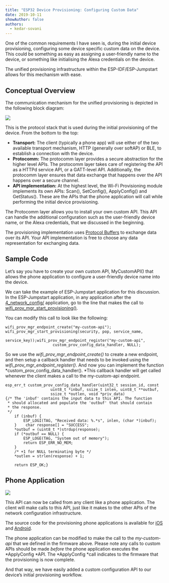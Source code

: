 ```yaml
---
title: "ESP32 Device Provisioning: Configuring Custom Data"
date: 2019-10-11
showAuthor: false
authors: 
  - kedar-sovani
---
```

One of the common requirements I have seen is, during the initial device provisioning, configuring some device specific custom data on the device. This could be something as easy as assigning a user-friendly name to the device, or something like initialising the Alexa credentials on the device.

The unified provisioning infrastructure within the ESP-IDF/ESP-Jumpstart allows for this mechanism with ease.

## Conceptual Overview

The communication mechanism for the unified provisioning is depicted in the following block diagram:

![](https://miro.medium.com/v2/resize:fit:640/format:webp/1*95b9M0k_3LTNgTy-JYVUIg.png)

This is the protocol stack that is used during the initial provisioning of the device. From the bottom to the top:

- __Transport:__  The client (typically a phone app) will use either of the two available transport mechanism, HTTP (generally over softAP) or BLE, to establish a connection with the device.
- __Protocomm:__ The protocomm layer provides a secure abstraction for the higher level APIs. The protocomm layer takes care of registering the API as a HTTPd service API, or a GATT-level API. Additionally, the protocomm layer ensures that data exchange that happens over the API happens over a secure channel.
- __API implementation:__  At the highest level, the Wi-Fi Provisioning module implements its own APIs: Scan(), SetConfig(), ApplyConfig() and GetStatus(). These are the APIs that the phone application will call while performing the initial device provisioning.

The Protocomm layer allows you to install your own custom API. This API can handle the additional configuration such as the user-friendly device name, or the Alexa credentials, that we discussed in the beginning.

The provisioning implementation uses [Protocol Buffers](https://developers.google.com/protocol-buffers) to exchange data over its API. Your API implementation is free to choose any data representation for exchanging data.

## Sample Code

Let’s say you have to create your own custom API, MyCustomAPI() that allows the phone application to configure a user-friendly device name into the device.

We can take the example of ESP-Jumpstart application for this discussion. In the ESP-Jumpstart application, in any application after the [4_network_config/](https://github.com/espressif/esp-jumpstart/blob/master/4_network_config/) application, go to the line that makes the call to [wifi_prov_mgr_start_provisioning()](https://github.com/espressif/esp-jumpstart/blob/master/4_network_config/main/app_main.c#L215).

You can modify this call to look like the following:

```
wifi_prov_mgr_endpoint_create("my-custom-api");     
wifi_prov_mgr_start_provisioning(security, pop, service_name, 
                                 service_key));wifi_prov_mgr_endpoint_register("my-custom-api", 
                     custom_prov_config_data_handler, NULL);
```

So we use the *wifi_prov_mgr_endpoint_create()* to create a new endpoint, and then setup a callback handler that needs to be invoked using the *wifi_prov_mgr_endpoint_register()*. And now you can implement the function *custom_prov_config_data_handler(). *This callback handler will get called whenever the client makes a call to the my-custom-api endpoint.

```
esp_err_t custom_prov_config_data_handler(uint32_t session_id, const 
                    uint8_t *inbuf, ssize_t inlen, uint8_t **outbuf, 
                    ssize_t *outlen, void *priv_data)
{/* The 'inbuf' contains the input data to this API. The function 
 * should allocated and populate the 'outbuf' that should contain
 * the response.
 */
    if (inbuf) {
        ESP_LOGI(TAG, "Received data: %.*s", inlen, (char *)inbuf);
    }    char response[] = "SUCCESS";
    *outbuf = (uint8_t *)strdup(response);
    if (*outbuf == NULL) {
        ESP_LOGE(TAG, "System out of memory");
        return ESP_ERR_NO_MEM;
    } 
    /* +1 for NULL terminating byte */
    *outlen = strlen(response) + 1; 

    return ESP_OK;}
```

## Phone Application

![](https://miro.medium.com/v2/resize:fit:640/format:webp/1*yAeKjHOJPjUQuXzTxAztmg.png)

This API can now be called from any client like a phone application. The client will make calls to this API, just like it makes to the other APIs of the network configuration infrastructure.

The source code for the provisioning phone applications is available for [iOS](https://github.com/espressif/esp-idf-provisioning-ios) and [Android](https://github.com/espressif/esp-idf-provisioning-android).

The phone application can be modified to make the call to the *my-custom-api* that we defined in the firmware above. Please note any calls to custom APIs should be made *before* the phone application executes the *ApplyConfig *API. The *ApplyConfig *call indicates to the firmware that the provisioning is now complete.

And that way, we have easily added a custom configuration API to our device’s initial provisioning workflow.
